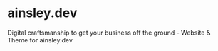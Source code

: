 # ainsley.dev
Digital craftsmanship  to get your business  off the ground - Website &amp; Theme for ainsley.dev
